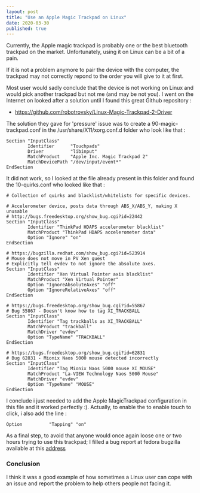 ```yaml
---
layout: post
title: "Use an Apple Magic Trackpad on Linux"
date: 2020-03-30
published: true
---
```



Currently, the Apple magic trackpad is probably one or the best bluetooth trackpad on the market. Unfortunately, using it on Linux can be a bit of a pain.

If it is not a problem anymore to pair the device with the computer, the trackpad may not correctly repond to the order you will give to it at first.

Most user would sadly conclude that the device is not working on Linux and would pick another trackpad but not me (and may be not you). I went on the Internet on looked after a solution until I found this great Github repository :

- <https://github.com/robotrovsky/Linux-Magic-Trackpad-2-Driver>

The solution they gave for 'pressure' issue was to create a 90-magic-trackpad.conf in the /usr/share/X11/xorg.conf.d folder who look like that :

    Section "InputClass"
            Identifier      "Touchpads"
            Driver          "libinput"
            MatchProduct    "Apple Inc. Magic Trackpad 2"
            MatchDevicePath "/dev/input/event*"
    EndSection

It did not work, so I looked at the file already present in this folder and found the 10-quirks.conf who looked like that :  

    # Collection of quirks and blacklist/whitelists for specific devices.
    
    # Accelerometer device, posts data through ABS_X/ABS_Y, making X unusable
    # http://bugs.freedesktop.org/show_bug.cgi?id=22442 
    Section "InputClass"
            Identifier "ThinkPad HDAPS accelerometer blacklist"
            MatchProduct "ThinkPad HDAPS accelerometer data"
            Option "Ignore" "on"
    EndSection
    
    # https://bugzilla.redhat.com/show_bug.cgi?id=523914
    # Mouse does not move in PV Xen guest
    # Explicitly tell evdev to not ignore the absolute axes.
    Section "InputClass"
            Identifier "Xen Virtual Pointer axis blacklist"
            MatchProduct "Xen Virtual Pointer"
            Option "IgnoreAbsoluteAxes" "off"
            Option "IgnoreRelativeAxes" "off"
    EndSection
    
    # https://bugs.freedesktop.org/show_bug.cgi?id=55867
    # Bug 55867 - Doesn't know how to tag XI_TRACKBALL
    Section "InputClass"
            Identifier "Tag trackballs as XI_TRACKBALL"
            MatchProduct "trackball"
            MatchDriver "evdev"
            Option "TypeName" "TRACKBALL"
    EndSection
    
    # https://bugs.freedesktop.org/show_bug.cgi?id=62831
    # Bug 62831 - Mionix Naos 5000 mouse detected incorrectly
    Section "InputClass"
            Identifier "Tag Mionix Naos 5000 mouse XI_MOUSE"
            MatchProduct "La-VIEW Technology Naos 5000 Mouse"
            MatchDriver "evdev"
            Option "TypeName" "MOUSE"
    EndSection

I conclude i just needed to add the Apple MagicTrackpad configuration in this file and it worked perfectly :). Actually, to enable the to enable touch to click, i also add the line :

    Option          "Tapping" "on"

As a final step, to avoid that anyone would once again loose one or two hours trying to use this trackpad; I filled a bug report at fedora bugzilla available at this [address](https://bugzilla.redhat.com/show_bug.cgi?id=1818982)

### Conclusion

I think it was a good example of how sometimes a Linux user can cope with an issue and report the problem to help others people not facing it.  
